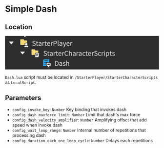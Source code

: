 # Simple Dash

## Location

![](./.github/location.png)  

`Dash.lua` script must be located in `/StarterPlayer/StarterCharacterScripts` as `LocalScript`.  

## Parameters
* `config_invoke_key`: `Number` Key binding that invokes dash
* `config_dash_maxforce_limit`: `Number` Limit that dash's max force
* `config_dash_velocity_amplifier`: `Number` Amplifying offset that add speed when invoke dash
* `config_wait_loop_range`: `Number` Internal number of repetitions that processing dash
* `config_duration_each_one_loop_cycle`: `Number` Delays each repetitions
